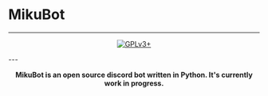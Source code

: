 # MikuBot
---
<p align="center">
<a href="https://github.com/software-engineer0/mikubot/blob/master/LICENSE">
<img src="https://img.shields.io/badge/license-GPLv3%2B-blue.svg" alt="GPLv3+" />
</a></p>
---
<p align="center"><b>
MikuBot is an open source discord bot written in Python. It's currently work in progress.
</b></p>
